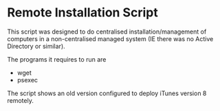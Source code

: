 # Remote Installation Script

This script was designed to do centralised installation/management of computers in a non-centralised managed system (IE there was no Active Directory or similar).

The programs it requires to run are
* wget
* psexec


The script shows an old version configured to deploy iTunes version 8 remotely.
